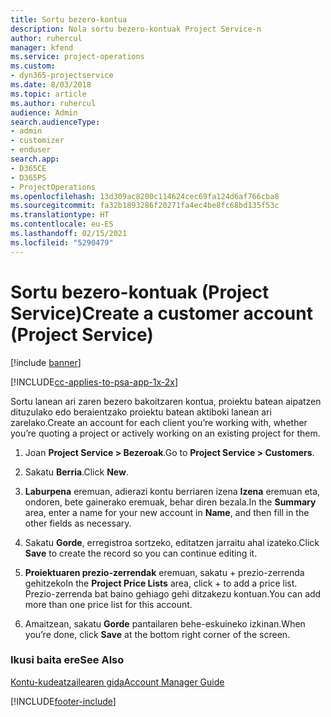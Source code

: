 ```yaml
---
title: Sortu bezero-kontua
description: Nola sortu bezero-kontuak Project Service-n
author: ruhercul
manager: kfend
ms.service: project-operations
ms.custom:
- dyn365-projectservice
ms.date: 8/03/2018
ms.topic: article
ms.author: ruhercul
audience: Admin
search.audienceType:
- admin
- customizer
- enduser
search.app:
- D365CE
- D365PS
- ProjectOperations
ms.openlocfilehash: 13d309ac8200c114624cec69fa124d6af766cba8
ms.sourcegitcommit: fa32b1893286f20271fa4ec4be8fc68bd135f53c
ms.translationtype: HT
ms.contentlocale: eu-ES
ms.lasthandoff: 02/15/2021
ms.locfileid: "5290479"
---
```

# <a name="create-a-customer-account-project-service"></a><span data-ttu-id="c88db-103">Sortu bezero-kontuak (Project Service)</span><span class="sxs-lookup"><span data-stu-id="c88db-103">Create a customer account (Project Service)</span></span>

[!include [banner](../includes/psa-now-project-operations.md)]

[!INCLUDE[cc-applies-to-psa-app-1x-2x](../includes/cc-applies-to-psa-app-1x-2x.md)]

<span data-ttu-id="c88db-104">Sortu lanean ari zaren bezero bakoitzaren kontua, proiektu batean aipatzen dituzulako edo beraientzako proiektu batean aktiboki lanean ari zarelako.</span><span class="sxs-lookup"><span data-stu-id="c88db-104">Create an account for each client you’re working with, whether you’re quoting a project or actively working on an existing project for them.</span></span>  
  
1.  <span data-ttu-id="c88db-105">Joan **Project Service > Bezeroak**.</span><span class="sxs-lookup"><span data-stu-id="c88db-105">Go to **Project Service > Customers**.</span></span>  
  
2.  <span data-ttu-id="c88db-106">Sakatu **Berria**.</span><span class="sxs-lookup"><span data-stu-id="c88db-106">Click **New**.</span></span>  
  
3.  <span data-ttu-id="c88db-107">**Laburpena** eremuan, adierazi kontu berriaren izena **Izena** eremuan eta, ondoren, bete gainerako eremuak, behar diren bezala.</span><span class="sxs-lookup"><span data-stu-id="c88db-107">In the **Summary** area, enter a name for your new account in **Name**, and then fill in the other fields as necessary.</span></span>  
  
4.  <span data-ttu-id="c88db-108">Sakatu **Gorde**, erregistroa sortzeko, editatzen jarraitu ahal izateko.</span><span class="sxs-lookup"><span data-stu-id="c88db-108">Click **Save** to create the record so you can continue editing it.</span></span>  
  
5.  <span data-ttu-id="c88db-109">**Proiektuaren prezio-zerrendak** eremuan, sakatu + prezio-zerrenda gehitzeko</span><span class="sxs-lookup"><span data-stu-id="c88db-109">In the **Project Price Lists** area, click + to add a price list.</span></span> <span data-ttu-id="c88db-110">Prezio-zerrenda bat baino gehiago gehi ditzakezu kontuan.</span><span class="sxs-lookup"><span data-stu-id="c88db-110">You can add more than one price list for this account.</span></span>  
  
6.  <span data-ttu-id="c88db-111">Amaitzean, sakatu **Gorde** pantailaren behe-eskuineko izkinan.</span><span class="sxs-lookup"><span data-stu-id="c88db-111">When you’re done, click **Save** at the bottom right corner of the screen.</span></span>  
  
### <a name="see-also"></a><span data-ttu-id="c88db-112">Ikusi baita ere</span><span class="sxs-lookup"><span data-stu-id="c88db-112">See Also</span></span>  
 [<span data-ttu-id="c88db-113">Kontu-kudeatzailearen gida</span><span class="sxs-lookup"><span data-stu-id="c88db-113">Account Manager Guide</span></span>](../psa/account-manager-guide.md)


[!INCLUDE[footer-include](../includes/footer-banner.md)]
